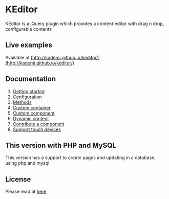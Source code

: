 # KEditor
KEditor is a jQuery plugin which provides a content editor with drag n drop, configurable contents
  
## Live examples
Available at [http://kademi.github.io/keditor/](http://kademi.github.io/keditor/)
  
## Documentation
1. [Getting started](./docs/getting_started.md)
1. [Configuration](./docs/configuration.md)
1. [Methods](./docs/methods.md)
1. [Custom container](./docs/custom_container.md)
1. [Custom component](./docs/custom_component.md)
1. [Dynamic content](./docs/dynamic_content.md)
1. [Contribute a component](./docs/contribute_a_component.md)
1. [Support touch devices](./docs/support_touch_devices.md)

## This version with PHP and MySQL
This version has a support to create pages and updating in a database, using php and mysql

## License
Please read at [here](./LICENSE.md)
